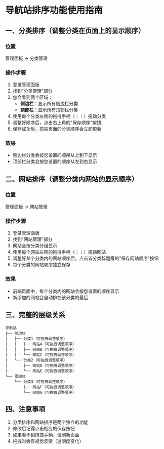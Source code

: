 # 导航站排序功能使用指南

## 一、分类排序（调整分类在页面上的显示顺序）

### 位置
管理面板 → 分类管理

### 操作步骤
1. 登录管理面板
2. 找到"分类管理"部分
3. 您会看到两个区域：
   - **侧边栏**：显示所有侧边栏分类
   - **顶部栏**：显示所有顶部栏分类
4. 使用每个分类左侧的拖拽手柄（⋮⋮）拖动分类
5. 调整好顺序后，点击右上角的"保存顺序"按钮
6. 保存成功后，前端页面的分类顺序会立即更新

### 效果
- 侧边栏分类会按您设置的顺序从上到下显示
- 顶部栏分类会按您设置的顺序从左到右显示

## 二、网站排序（调整分类内网站的显示顺序）

### 位置
管理面板 → 网站管理

### 操作步骤
1. 登录管理面板
2. 找到"网站管理"部分
3. 网站会按分类分组显示
4. 使用每个网站左侧的拖拽手柄（⋮⋮）拖动网站
5. 调整好某个分类内的网站顺序后，点击该分类标题旁的"保存网站顺序"按钮
6. 每个分类的网站顺序独立保存

### 效果
- 前端页面中，每个分类内的网站会按您设置的顺序显示
- 新添加的网站会自动排在该分类的最后

## 三、完整的层级关系

```
导航站
├── 侧边栏
│   ├── 分类1（可拖拽调整顺序）
│   │   ├── 网站A（可拖拽调整顺序）
│   │   ├── 网站B（可拖拽调整顺序）
│   │   └── 网站C（可拖拽调整顺序）
│   └── 分类2（可拖拽调整顺序）
│       ├── 网站D（可拖拽调整顺序）
│       └── 网站E（可拖拽调整顺序）
└── 顶部栏
    └── 分类3（可拖拽调整顺序）
        ├── 网站F（可拖拽调整顺序）
        └── 网站G（可拖拽调整顺序）
```

## 四、注意事项

1. 分类排序和网站排序是两个独立的功能
2. 修改后记得点击相应的保存按钮
3. 如果看不到拖拽手柄，请刷新页面
4. 拖拽时会有视觉反馈（透明度变化）